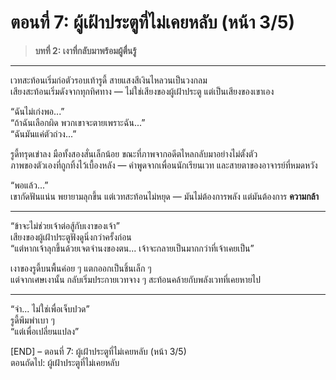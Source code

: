 
# ตอนที่ 7: ผู้เฝ้าประตูที่ไม่เคยหลับ (หน้า 3/5)

> **บทที่ 2: เงาที่กลับมาพร้อมผู้ตื่นรู้**  

---

เวทสะท้อนเริ่มก่อตัวรอบเท้ารูดี้ สายแสงสีเงินไหลวนเป็นวงกลม  
เสียงสะท้อนเริ่มดังจากทุกทิศทาง — ไม่ใช่เสียงของผู้เฝ้าประตู แต่เป็นเสียงของเขาเอง

“ฉันไม่เก่งพอ...”  
“ถ้าฉันเลือกผิด พวกเขาจะตายเพราะฉัน...”  
“ฉันมันแค่ตัวถ่วง...”

รูดี้ทรุดเข่าลง มือทั้งสองสั่นเล็กน้อย ขณะที่ภาพจากอดีตไหลกลับมาอย่างไม่ตั้งตัว  
ภาพของตัวเองที่ถูกทิ้งไว้เบื้องหลัง — คำพูดจากเพื่อนนักเรียนเวท และสายตาของอาจารย์ที่หมดหวัง

“พอแล้ว...”  
เขากัดฟันแน่น พยายามลุกขึ้น แต่เวทสะท้อนไม่หยุด — มันไม่ต้องการพลัง แต่มันต้องการ **ความกล้า**

---

“ข้าจะไม่ช่วยเจ้าต่อสู้กับเงาของเจ้า”  
เสียงของผู้เฝ้าประตูฟังดูนิ่งกว่าครั้งก่อน  
“แต่หากเจ้าลุกขึ้นด้วยเจตจำนงของตน... เจ้าจะกลายเป็นมากกว่าที่เจ้าเคยเป็น”

เงาของรูดี้บนพื้นค่อย ๆ แตกออกเป็นชิ้นเล็ก ๆ  
แต่จากเศษเงานั้น กลับเริ่มประกายเวทจาง ๆ สะท้อนคล้ายกับพลังเวทที่เคยหายไป

---

“จำ... ไม่ใช่เพื่อเจ็บปวด”  
รูดี้พึมพำเบา ๆ  
“แต่เพื่อเปลี่ยนแปลง”

[END] – ตอนที่ 7: ผู้เฝ้าประตูที่ไม่เคยหลับ (หน้า 3/5)  
ตอนถัดไป: ผู้เฝ้าประตูที่ไม่เคยหลับ